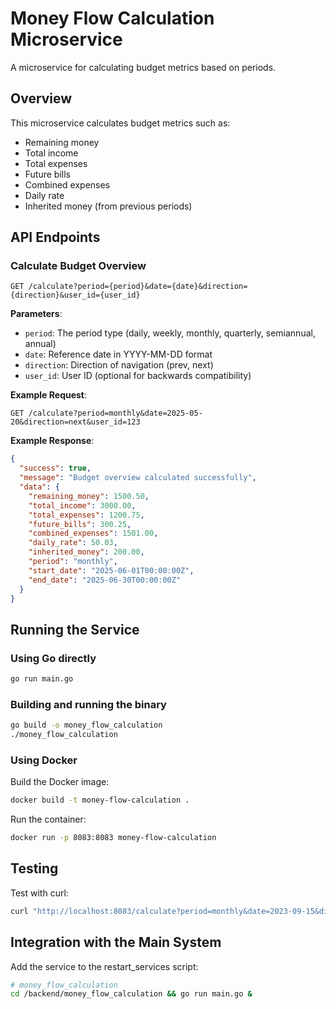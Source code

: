 # Money Flow Calculation Microservice

A microservice for calculating budget metrics based on periods.

## Overview

This microservice calculates budget metrics such as:
- Remaining money
- Total income
- Total expenses
- Future bills
- Combined expenses
- Daily rate
- Inherited money (from previous periods)

## API Endpoints

### Calculate Budget Overview

```
GET /calculate?period={period}&date={date}&direction={direction}&user_id={user_id}
```

**Parameters**:

- `period`: The period type (daily, weekly, monthly, quarterly, semiannual, annual)
- `date`: Reference date in YYYY-MM-DD format
- `direction`: Direction of navigation (prev, next)
- `user_id`: User ID (optional for backwards compatibility)

**Example Request**:

```
GET /calculate?period=monthly&date=2025-05-20&direction=next&user_id=123
```

**Example Response**:

```json
{
  "success": true,
  "message": "Budget overview calculated successfully",
  "data": {
    "remaining_money": 1500.50,
    "total_income": 3000.00,
    "total_expenses": 1200.75,
    "future_bills": 300.25,
    "combined_expenses": 1501.00,
    "daily_rate": 50.03,
    "inherited_money": 200.00,
    "period": "monthly",
    "start_date": "2025-06-01T00:00:00Z",
    "end_date": "2025-06-30T00:00:00Z"
  }
}
```

## Running the Service

### Using Go directly

```bash
go run main.go
```

### Building and running the binary

```bash
go build -o money_flow_calculation
./money_flow_calculation
```

### Using Docker

Build the Docker image:

```bash
docker build -t money-flow-calculation .
```

Run the container:

```bash
docker run -p 8083:8083 money-flow-calculation
```

## Testing

Test with curl:

```bash
curl "http://localhost:8083/calculate?period=monthly&date=2023-09-15&direction=next"
```

## Integration with the Main System

Add the service to the restart_services script:

```bash
# money_flow_calculation
cd /backend/money_flow_calculation && go run main.go &
``` 